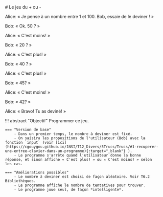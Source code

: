 # Le jeu du + ou -

Alice: « Je pense à un nombre entre 1 et 100. Bob, essaie de le deviner ! »

Bob: « Ok. 50 ? »

Alice: « C'est moins! »

Bob: « 20 ? »

Alice: « C'est plus! »

Bob: « 40 ? »

Alice: « C'est plus! »

Bob: « 45? »

Alice: « C'est moins! »

Bob: « 42? »

Alice: « Bravo! Tu as deviné! »


!!! abstract "Objectif"
    Programmer ce jeu.

    === "Version de base"
        - Dans un premier temps, le nombre à deviner est fixé. 
        - On saisira les propositions de l'utilisateur (Bob) avec la fonction `input` (voir [ici](https://cgouygou.github.io/1NSI/T12_Divers/5Trucs/Trucs/#1-recuperer-une-entree-clavier-dans-un-programme){:target="_blank"} ).
        - Le programme s'arrête quand l'utilisateur donne la bonne réponse, et sinon affiche « C'est plus! » ou « C'est moins! » selon les cas.

    === "Améliorations possibles"
        - Le nombre à deviner est choisi de façon aléatoire. Voir T6.2 Bibliothèques.
        - Le programme affiche le nombre de tentatives pour trouver.
        - Le programme joue seul, de façon *intelligente*.


